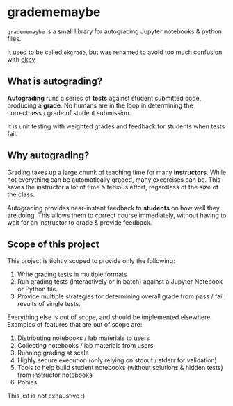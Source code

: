 # gradememaybe

`gradememaybe` is a small library for autograding Jupyter notebooks & python files.

It used to be called `okgrade`, but was renamed to avoid too much confusion with
[okpy](https://okpy.org)

## What is autograding?

**Autograding** runs a series of **tests** against student submitted code,
producing a **grade**. No humans are in the loop in determining the
correctness / grade of student submission.

It is unit testing with weighted grades and feedback for students when
tests fail.

## Why autograding?

Grading takes up a large chunk of teaching time for many **instructors**.
While not everything can be automatically graded, many excercises can be.
This saves the instructor a lot of time & tedious effort, regardless
of the size of the class.

Autograding provides near-instant feedback to **students** on how well
they are doing. This allows them to correct course immediately,
without having to wait for an instructor to grade & provide feedback.

## Scope of this project

This project is tightly scoped to provide only the following:

1. Write grading tests in multiple formats
2. Run grading tests (interactively or in batch) against a Jupyter Notebook or
   Python file.
3. Provide multiple strategies for determining overall grade from pass / fail
   results of single tests.

Everything else is out of scope, and should be implemented elsewhere. Examples
of features that are out of scope are:

1. Distributing notebooks / lab materials to users
2. Collecting notebooks / lab materials from users
3. Running grading at scale
4. Highly secure execution (only relying on stdout / stderr for validation)
5. Tools to help build student notebooks (without solutions & hidden tests)
   from instructor notebooks
6. Ponies

This list is not exhaustive :)
